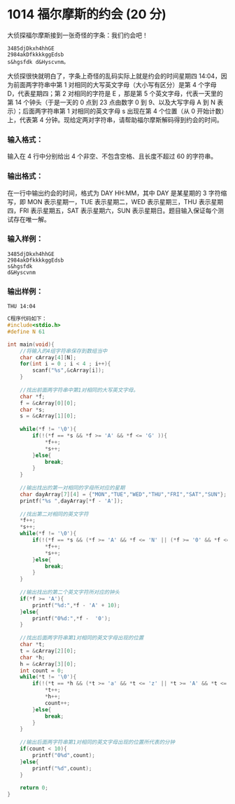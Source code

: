 # 1014 福尔摩斯的约会 (20 分)
大侦探福尔摩斯接到一张奇怪的字条：我们约会吧！ 
```
3485djDkxh4hhGE 
2984akDfkkkkggEdsb 
s&hgsfdk d&Hyscvnm。
```
大侦探很快就明白了，字条上奇怪的乱码实际上就是约会的时间星期四 14:04</font>，因为前面两字符串中第 1 对相同的大写英文字母（大小写有区分）是第 4 个字母 D，代表星期四；第 2 对相同的字符是 E ，那是第 5 个英文字母，代表一天里的第 14 个钟头（于是一天的 0 点到 23 点由数字 0 到 9、以及大写字母 A</font> 到 N </font>表示）；后面两字符串第 1 对相同的英文字母 s 出现在第 4 个位置（从 0 开始计数）上，代表第 4 分钟。现给定两对字符串，请帮助福尔摩斯解码得到约会的时间。
### 输入格式：
输入在 4 行中分别给出 4 个非空、不包含空格、且长度不超过 60 的字符串。
### 输出格式：
在一行中输出约会的时间，格式为 DAY HH:MM</font>，其中 DAY</font> 是某星期的 3 字符缩写，即 MON</font> 表示星期一，TUE</font> 表示星期二，WED</font> 表示星期三，THU</font> 表示星期四，FRI</font> 表示星期五，SAT</font> 表示星期六，SUN </font>表示星期日。题目输入保证每个测试存在唯一解。
### 输入样例：
```
3485djDkxh4hhGE 
2984akDfkkkkggEdsb 
s&hgsfdk 
d&Hyscvnm
```
### 输出样例：
```
THU 14:04
```
```c
C程序代码如下：
#include<stdio.h>
#define N 61

int main(void){
    //将输入的4组字符串保存到数组当中 
    char cArray[4][N];
    for(int i = 0 ; i < 4 ; i++){
        scanf("%s",&cArray[i]);
    }
    
    //找出前面两字符串中第1对相同的大写英文字母。 
    char *f;
    f = &cArray[0][0];
    char *s;
    s = &cArray[1][0];
    
    while(*f != '\0'){
        if(!(*f == *s && *f >= 'A' && *f <= 'G' )){
            *f++;
            *s++;
        }else{
            break;
        }
    }
    
    //输出找出的第一对相同的字母所对应的星期 
    char dayArray[7][4] = {"MON","TUE","WED","THU","FRI","SAT","SUN"};
    printf("%s ",dayArray[*f - 'A']);
    
    //找出第二对相同的英文字符 
    *f++;
    *s++;
    while(*f != '\0'){
        if(!(*f == *s && (*f >= 'A' && *f <= 'N' || (*f >= '0' && *f <= '9') ) )){
            *f++;
            *s++;
        }else{
            break;
        }
    }
    
    //输出找出的第二个英文字符所对应的钟头
    if(*f >= 'A'){
        printf("%d:",*f - 'A' + 10);
    }else{
        printf("0%d:",*f -  '0');
    }
    
    //找出后面两字符串第1对相同的英文字母出现的位置 
    char *t;
    t = &cArray[2][0];
    char *h;
    h = &cArray[3][0];
    int count = 0;
    while(*t != '\0'){
        if(!(*t == *h && (*t >= 'a' && *t <= 'z' || *t >= 'A' && *t <= 'Z'))){
            *t++;
            *h++;
            count++;
        }else{
            break;
        }
    }
    
    //输出后面两字符串第1对相同的英文字母出现的位置所代表的分钟 
    if(count < 10){
        printf("0%d",count);
    }else{
        printf("%d",count);
    }
    
    return 0;
} 
```